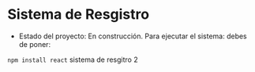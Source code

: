 <h1>Sistema de Resgistro</h1> 

- Estado del proyecto: En construcción.
Para ejecutar el sistema: debes de poner:

```npm install react```
sistema de resgitro 2
